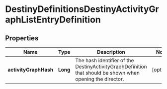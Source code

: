 
# DestinyDefinitionsDestinyActivityGraphListEntryDefinition

## Properties
Name | Type | Description | Notes
------------ | ------------- | ------------- | -------------
**activityGraphHash** | **Long** | The hash identifier of the DestinyActivityGraphDefinition that should be shown when opening the director. |  [optional]



